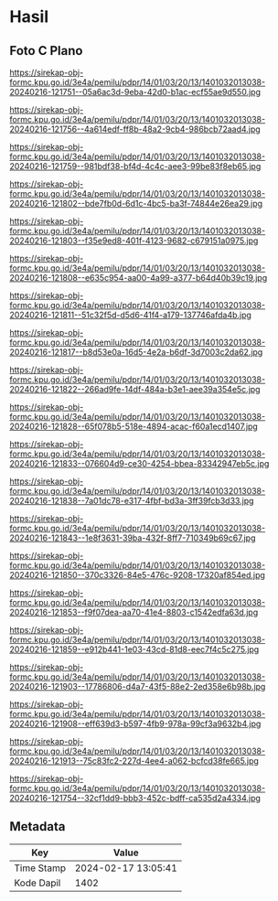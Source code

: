 # Hasil

## Foto C Plano

https://sirekap-obj-formc.kpu.go.id/3e4a/pemilu/pdpr/14/01/03/20/13/1401032013038-20240216-121751--05a6ac3d-9eba-42d0-b1ac-ecf55ae9d550.jpg

https://sirekap-obj-formc.kpu.go.id/3e4a/pemilu/pdpr/14/01/03/20/13/1401032013038-20240216-121756--4a614edf-ff8b-48a2-9cb4-986bcb72aad4.jpg

https://sirekap-obj-formc.kpu.go.id/3e4a/pemilu/pdpr/14/01/03/20/13/1401032013038-20240216-121759--981bdf38-bf4d-4c4c-aee3-99be83f8eb65.jpg

https://sirekap-obj-formc.kpu.go.id/3e4a/pemilu/pdpr/14/01/03/20/13/1401032013038-20240216-121802--bde7fb0d-6d1c-4bc5-ba3f-74844e26ea29.jpg

https://sirekap-obj-formc.kpu.go.id/3e4a/pemilu/pdpr/14/01/03/20/13/1401032013038-20240216-121803--f35e9ed8-401f-4123-9682-c679151a0975.jpg

https://sirekap-obj-formc.kpu.go.id/3e4a/pemilu/pdpr/14/01/03/20/13/1401032013038-20240216-121808--e635c954-aa00-4a99-a377-b64d40b39c19.jpg

https://sirekap-obj-formc.kpu.go.id/3e4a/pemilu/pdpr/14/01/03/20/13/1401032013038-20240216-121811--51c32f5d-d5d6-41f4-a179-137746afda4b.jpg

https://sirekap-obj-formc.kpu.go.id/3e4a/pemilu/pdpr/14/01/03/20/13/1401032013038-20240216-121817--b8d53e0a-16d5-4e2a-b6df-3d7003c2da62.jpg

https://sirekap-obj-formc.kpu.go.id/3e4a/pemilu/pdpr/14/01/03/20/13/1401032013038-20240216-121822--266ad9fe-14df-484a-b3e1-aee39a354e5c.jpg

https://sirekap-obj-formc.kpu.go.id/3e4a/pemilu/pdpr/14/01/03/20/13/1401032013038-20240216-121828--65f078b5-518e-4894-acac-f60a1ecd1407.jpg

https://sirekap-obj-formc.kpu.go.id/3e4a/pemilu/pdpr/14/01/03/20/13/1401032013038-20240216-121833--076604d9-ce30-4254-bbea-83342947eb5c.jpg

https://sirekap-obj-formc.kpu.go.id/3e4a/pemilu/pdpr/14/01/03/20/13/1401032013038-20240216-121838--7a01dc78-e317-4fbf-bd3a-3ff39fcb3d33.jpg

https://sirekap-obj-formc.kpu.go.id/3e4a/pemilu/pdpr/14/01/03/20/13/1401032013038-20240216-121843--1e8f3631-39ba-432f-8ff7-710349b69c67.jpg

https://sirekap-obj-formc.kpu.go.id/3e4a/pemilu/pdpr/14/01/03/20/13/1401032013038-20240216-121850--370c3326-84e5-476c-9208-17320af854ed.jpg

https://sirekap-obj-formc.kpu.go.id/3e4a/pemilu/pdpr/14/01/03/20/13/1401032013038-20240216-121853--f9f07dea-aa70-41e4-8803-c1542edfa63d.jpg

https://sirekap-obj-formc.kpu.go.id/3e4a/pemilu/pdpr/14/01/03/20/13/1401032013038-20240216-121859--e912b441-1e03-43cd-81d8-eec7f4c5c275.jpg

https://sirekap-obj-formc.kpu.go.id/3e4a/pemilu/pdpr/14/01/03/20/13/1401032013038-20240216-121903--17786806-d4a7-43f5-88e2-2ed358e6b98b.jpg

https://sirekap-obj-formc.kpu.go.id/3e4a/pemilu/pdpr/14/01/03/20/13/1401032013038-20240216-121908--eff639d3-b597-4fb9-978a-99cf3a9632b4.jpg

https://sirekap-obj-formc.kpu.go.id/3e4a/pemilu/pdpr/14/01/03/20/13/1401032013038-20240216-121913--75c83fc2-227d-4ee4-a062-bcfcd38fe665.jpg

https://sirekap-obj-formc.kpu.go.id/3e4a/pemilu/pdpr/14/01/03/20/13/1401032013038-20240216-121754--32cf1dd9-bbb3-452c-bdff-ca535d2a4334.jpg


## Metadata

| Key        | Value               |
| ---------- | ------------------- |
| Time Stamp | 2024-02-17 13:05:41 |
| Kode Dapil | 1402                |



